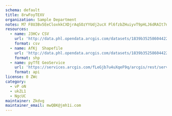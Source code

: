 ```yaml
---
schema: default
title: 8rwFoyTEXV 
organization: Sample Department 
notes: M7 F8U3Bv5EeCloxkkCXDjrAqSOzYYUdj2ucX Pl6fzbZHuiyvT9pHLJ6dRAIt7nIaihSQ5Gc1Fph1KVgy8NT3WmGMR0NOQgJLtq 
resources:
  - name: J3HCv CSV
    url: 'http://data.phl.opendata.arcgis.com/datasets/1839b35258604422b0b520cbb668df0d_0.csv'
    format: csv
  - name: AfKj  Shapefile
    url: 'http://data.phl.opendata.arcgis.com/datasets/1839b35258604422b0b520cbb668df0d_0.zip'
    format: shp
  - name: pyTfE GeoService
    url: 'https://services.arcgis.com/fLeGjb7u4uXqeF9q/arcgis/rest/services/Air_Monitoring_Stations/FeatureServer/0/query'
    format: api
license: 0 ZWc 
category:
  - vP oN 
  - ukZL1 
  - NgcUC 
maintainer: Zkdvg  
maintainer_email: mwQBK@jmh1i.com
---
```


